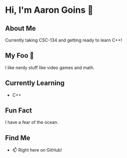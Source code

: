 # Hi, I'm Aaron Goins 👋

## About Me
Currently taking CSC-134 and getting ready to learn C++!

## My Foo 🎯
I like nerdy stuff like video games and math.

## Currently Learning
- C++

## Fun Fact
I have a fear of the ocean.

## Find Me
- 📫 Right here on GitHub!
